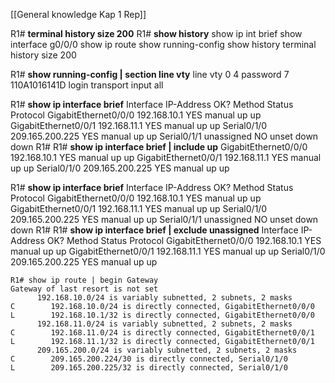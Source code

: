 [[General knowledge Kap 1 Rep]]

R1# **terminal history size 200**
R1# **show history** 
show ip int brief 
show interface g0/0/0 
show ip route 
show running-config 
show history 
terminal history size 200

R1# **show running-config | section line vty** line vty 0 4 password 7 110A1016141D login transport input all

R1# **show ip interface brief** Interface IP-Address OK? Method Status Protocol GigabitEthernet0/0/0 192.168.10.1 YES manual up up GigabitEthernet0/0/1 192.168.11.1 YES manual up up Serial0/1/0 209.165.200.225 YES manual up up Serial0/1/1 unassigned NO unset down down R1# R1# **show ip interface brief | include up** GigabitEthernet0/0/0 192.168.10.1 YES manual up up GigabitEthernet0/0/1 192.168.11.1 YES manual up up Serial0/1/0 209.165.200.225 YES manual up up

R1# **show ip interface brief** Interface IP-Address OK? Method Status Protocol GigabitEthernet0/0/0 192.168.10.1 YES manual up up GigabitEthernet0/0/1 192.168.11.1 YES manual up up Serial0/1/0 209.165.200.225 YES manual up up Serial0/1/1 unassigned NO unset down down R1# R1# **show ip interface brief | exclude unassigned** Interface IP-Address OK? Method Status Protocol GigabitEthernet0/0/0 192.168.10.1 YES manual up up GigabitEthernet0/0/1 192.168.11.1 YES manual up up Serial0/1/0 209.165.200.225 YES manual up up

```
R1# show ip route | begin Gateway
Gateway of last resort is not set
      192.168.10.0/24 is variably subnetted, 2 subnets, 2 masks
C        192.168.10.0/24 is directly connected, GigabitEthernet0/0/0
L        192.168.10.1/32 is directly connected, GigabitEthernet0/0/0
      192.168.11.0/24 is variably subnetted, 2 subnets, 2 masks
C        192.168.11.0/24 is directly connected, GigabitEthernet0/0/1
L        192.168.11.1/32 is directly connected, GigabitEthernet0/0/1
      209.165.200.0/24 is variably subnetted, 2 subnets, 2 masks
C        209.165.200.224/30 is directly connected, Serial0/1/0
L        209.165.200.225/32 is directly connected, Serial0/1/0
```